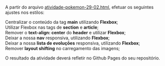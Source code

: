 A partir do arquivo [atividade-pokemon-29-02.html](https://github.com/TI-UNICESUMAR/2024-programacao-web-esoft5s-b/blob/main/2024-03-07/exemplos/atividade-pokemon-29-02.html), efetuar os seguintes ajustes nos estilos:

Centralizar o conteúdo da tag **main** utilizando **Flexbox**;  
Utilizar Flexbox nas tags de **section** e **article**;  
Remover o **text-align: center** do **header** e utilizar **Flexbox**;  
Deixar a nossa **nav** responsiva, utilizando **Flexbox**;  
Deixar a nossa **lista de evoluções** responsiva, utilizando **Flexbox**;  
Remover **layout shifting** no carregamento das imagens;  

O resultado da atividade deverá refletir no Github Pages do seu repositório.
